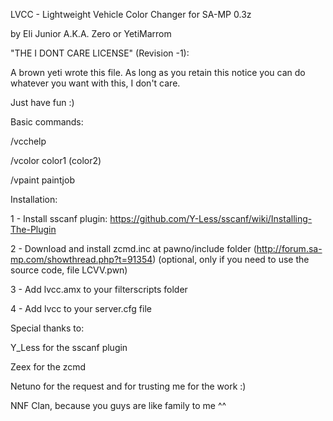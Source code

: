 LVCC - Lightweight Vehicle Color Changer for SA-MP 0.3z

by Eli Junior A.K.A. Zero or YetiMarrom

"THE I DONT CARE LICENSE" (Revision -1):

A brown yeti wrote this file.  As long as you retain this notice you
can do whatever you want with this, I don't care.

Just have fun :)

Basic commands:

/vcchelp

/vcolor color1 (color2)

/vpaint paintjob


Installation:

1 - Install sscanf plugin: https://github.com/Y-Less/sscanf/wiki/Installing-The-Plugin

2 - Download and install zcmd.inc at pawno/include folder (http://forum.sa-mp.com/showthread.php?t=91354) (optional, only if  you need to use the source code, file LCVV.pwn)

3 - Add lvcc.amx to your filterscripts folder

4 - Add lvcc to your server.cfg file

Special thanks to:

Y_Less for the sscanf plugin

Zeex for the zcmd

Netuno for the request and for trusting me for the work :)

NNF Clan, because you guys are like family to me ^^

